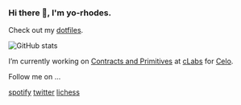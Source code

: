 ### Hi there 👋, I'm yo-rhodes. 

Check out my [dotfiles](https://github.com/yorhodes/dotfiles).

![GitHub stats](https://github-readme-stats.vercel.app/api?username=yorhodes&show_icons=true&theme=default&count_private=true)

I’m currently working on [Contracts and Primitives](https://github.com/orgs/celo-org/teams/cap) at [cLabs](clabs.medium.com) for [Celo](celo.org).

Follow me on ...

[spotify](https://open.spotify.com/user/1244236872) 
[twitter](https://twitter.com/yorhodes4)
[lichess](https://lichess.org/@/yorhodes4)
